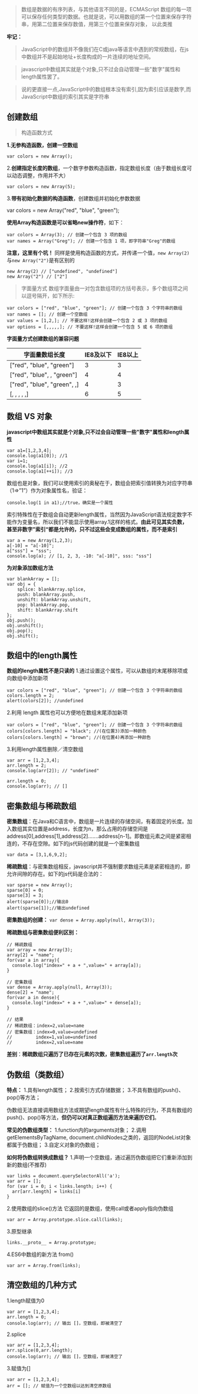 > 数组是数据的有序列表，与其他语言不同的是，ECMAScript 数组的每一项可以保存任何类型的数据。也就是说，可以用数组的第一个位置来保存字符串，用第二位置来保存数值，用第三个位置来保存对象， 以此类推

**牢记：**
> JavaScript中的数组并不像我们在C或java等语言中遇到的常规数组，在js中数组并不是起始地址+长度构成的一片连续的地址空间。

> javascript中数组其实就是个对象,只不过会自动管理一些"数字"属性和length属性罢了。

> 说的更直接一点,JavaScript中的数组根本没有索引,因为索引应该是数字,而JavaScript中数组的索引其实是字符串

## 创建数组

> 构造函数方式
  
**1.无参构造函数，创建一空数组**

```
var colors = new Array();
```

2.**创建指定长度的数组**，一个数字参数构造函数，指定数组长度（由于数组长度可以动态调整，作用并不大）

```
var colors = new Array(5);
```

3.**带有初始化数据的构造函数**，创建数组并初始化参数数据

var colors = new Array("red", "blue", "green");

**使用Array构造函数是可以省略new操作符**，如下：

```
var colors = Array(3); // 创建一个包含 3 项的数组
var names = Array("Greg"); // 创建一个包含 1 项，即字符串"Greg"的数组
```

**注意，这里有个坑！**
同样是使用构造函数的方式，并传递一个值，`new Array(2)`与`new Array("2")`是有区别的

```
new Array(2) // ["undefined", "undefined"]
new Array("2") // ["2"]
```

> 字面量方式
数组字面量由一对包含数组项的方括号表示，多个数组项之间以逗号隔开，如下所示:

```
var colors = ["red", "blue", "green"]; // 创建一个包含 3 个字符串的数组
var names = []; // 创建一个空数组
var values = [1,2,]; // 不要这样!这样会创建一个包含 2 或 3 项的数组
var options = [,,,,,]; // 不要这样!这样会创建一个包含 5 或 6 项的数组
```

**字面量方式创建数组的兼容问题**

| 字面量数组长度 | IE8及以下 | IE8以上 |
|---|---|---|
|["red", "blue", "green"]| 3 | 3 |
|["red", "blue", , "green"]| 4 | 4 |
|["red", "blue", "green", ,]| 4 | 3 |
|[, , , , ,]| 6 | 5 |

## 数组 VS 对象
**javascript中数组其实就是个对象,只不过会自动管理一些"数字"属性和length属性**
```
var a1=[1,2,3,4];
console.log(a1[0]); //1
var i=1;
console.log(a1[i]); //2
console.log(a1[++i]); //3
```
数组也是对象，我们可以使用索引的奥秘在于，数组会把索引值转换为对应字符串（1=>”1”）作为对象属性名，验证：
```
console.log(1 in a1);//true，确实是一个属性
```

索引特殊性在于数组会自动更新length属性，当然因为JavaScript语法规定数字不能作为变量名，所以我们不能显示使用array.1这样的格式。**由此可见其实负数，甚至非数字”索引“都是允许的，只不过这些会变成数组的属性，而不是索引**

```
var a = new Array(1,2,3);
a[-10] = "a[-10]";
a["sss"] = "sss";
console.log(a); // [1, 2, 3, -10: "a[-10]", sss: "sss"]
```

**为对象添加数组方法**
```
var blankArray = [];
var obj = {
    splice: blankArray.splice,
    push: blankArray.push,
    unshift: blankArray.unshift,
    pop: blankArray.pop,
    shift: blankArray.shift
};
obj.push();
obj.unshift();
obj.pop();
obj.shift();
```

## 数组中的length属性

**数组的length属性不是只读的**
1.通过设置这个属性，可以从数组的末尾移除项或向数组中添加新项
```
var colors = ["red", "blue", "green"]; // 创建一个包含 3 个字符串的数组 colors.length = 2;
alert(colors[2]); //undefined
```
2.利用 length 属性也可以方便地在数组末尾添加新项
```
var colors = ["red", "blue", "green"]; // 创建一个包含 3 个字符串的数组
colors[colors.length] = "black"; //(在位置3)添加一种颜色
colors[colors.length] = "brown"; //(在位置4)再添加一种颜色
```
3.利用length属性删除／清空数组
```
var arr = [1,2,3,4];
arr.length = 2;
console.log(arr[2]); // "undefined"

arr.length = 0;
console.log(arr); // []
```

## 密集数组与稀疏数组

**密集数组**：在Java和C语言中，数组是一片连续的存储空间，有着固定的长度。加入数组其实位置是address，长度为n，那么占用的存储空间是address[0],address[1],address[2].......address[n-1]。即数组元素之间是紧密相连的，不存在空隙。如下的js代码创建的就是一个密集数组
```
var data = [3,1,6,9,2];  
```

**稀疏数组**：与密集数组相反，javascript并不强制要求数组元素是紧密相连的，即允许间隙的存在。如下的js代码是合法的：
```
var sparse = new Array();  
sparse[0] = 0;  
sparse[3] = 3;  
alert(sparse[0]);//输出0  
alert(sparse[1]);//输出undefined 
```

**密集数组的创建：** `var dense = Array.apply(null, Array(3));`

**稀疏数组与密集数组便利区别：**
```
// 稀疏数组  
var array = new Array(3);   
array[2] = "name";  
for(var a in array){  
  console.log("index=" + a + ",value=" + array[a]);  
}  
   
// 密集数组  
var dense = Array.apply(null, Array(3));   
dense[2] = "name";  
for(var a in dense){  
  console.log("index=" + a + ",value=" + dense[a]);  
}

// 结果
// 稀疏数组：index=2,value=name
// 密集数组：index=0,value=undefined
//         index=1,value=undefined
//         index=2,value=name
```
**差别**：**稀疏数组只遍历了已存在元素的次数，密集数组遍历了`arr.length`次**

## 伪数组（类数组）

**特点：**
1.具有length属性；
2.按索引方式存储数据；
3.不具有数组的push()、pop()等方法；

伪数组无法直接调用数组方法或期望length属性有什么特殊的行为，不具有数组的push()、pop()等方法，**但仍可以对真正数组遍历方法来遍历它们**。

**常见的伪数组类型：**
1.function内的arguments对象；
2.调用getElementsByTagName, document.childNodes之类的，返回的NodeList对象都属于伪数组；
3.自定义对象的伪数组；

**如何将伪数组转换成数组？**
1.声明一个空数组，通过遍历伪数组把它们重新添加到新的数组(不推荐)
```
var links = document.querySelectorAll('a');
var arr = [];
for (var i = 0; i < links.length; i++) {
  arr[arr.length] = links[i]
}
```
2.使用数组的slice()方法 它返回的是数组，使用call或者apply指向伪数组
```
var arr = Array.prototype.slice.call(links);
```
3.原型继承
```
links.__proto__ = Array.prototype;
```
4.ES6中数组的新方法 from()
```
var arr = Array.from(links);
```

## 清空数组的几种方式

1.length赋值为0
```
var arr = [1,2,3,4];
arr.length = 0;
console.log(arr); // 输出 []，空数组，即被清空了
```

2.splice
```
var arr = [1,2,3,4];
arr.splice(0,arr.length);
console.log(arr); // 输出 []，空数组，即被清空了
```

3.赋值为[]
```
var arr = [1,2,3,4];
arr = []; // 赋值为一个空数组以达到清空原数组
```

